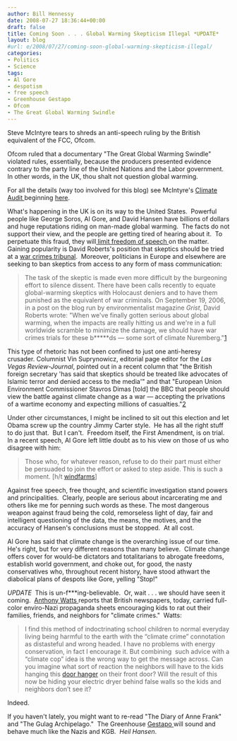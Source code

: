 ```yaml
---
author: Bill Hennessy
date: 2008-07-27 18:36:44+00:00
draft: false
title: Coming Soon . . . Global Warming Skepticism Illegal *UPDATE*
layout: blog
#url: e/2008/07/27/coming-soon-global-warming-skepticism-illegal/
categories:
- Politics
- Science
tags:
- Al Gore
- despotism
- free speech
- Greenhouse Gestapo
- Ofcom
- The Great Global Warming Swindle
---
```


Steve McIntyre tears to shreds an anti-speech ruling by the British equivalent of the FCC, Ofcom. 

Ofcom ruled that a documentary "The Great Global Warming Swindle" violated rules, essentially, because the producers presented evidence contrary to the party line of the United Nations and the Labor government. In other words, in the UK, thou shalt not question global warming.

For all the details (way too involved for this blog) see McIntyre's [Climate Audit ](https://www.climateaudit.org)beginning [here](https://www.climateaudit.org/?p=3328).

What's happening in the UK is on its way to the United States.  Powerful people like George Soros, Al Gore, and David Hansen have billions of dollars and huge reputations riding on man-made global warming.  The facts do not support their view, and the people are getting tired of hearing about it.  To perpetuate this fraud, they will[ limit freedom of speech ](https://www.spiked-online.com/index.php?/site/article/1782/)on the matter.  Gaining popularity is David Roberts's position that skeptics should be tried at a [war crimes tribunal](https://www.thenewamerican.com/node/2879).  Moreover, politicians in Europe and elsewhere are seeking to ban skeptics from access to any form of mass communication:


> The task of the skeptic is made even more difficult by the burgeoning effort to silence dissent. There have been calls recently to equate global-warming skeptics with Holocaust deniers and to have them punished as the equivalent of war criminals. On September 19, 2006, in a post on the blog run by environmentalist magazine _Grist_, David Roberts wrote: "When we've finally gotten serious about global warming, when the impacts are really hitting us and we're in a full worldwide scramble to minimize the damage, we should have war crimes trials for these b*****ds — some sort of climate Nuremberg."[1](https://hennessysview.com/wp-admin/#1) 

This type of rhetoric has not been confined to just one anti-heresy crusader. Columnist Vin Suprynowicz, editorial page editor for the _Las Vegas Review-Journal_, pointed out in a recent column that "the British foreign secretary 'has said that skeptics should be treated like advocates of Islamic terror and denied access to the media'" and that "European Union Environment Commissioner Stavros Dimas [told] the BBC that people should view the battle against climate change as a war — accepting the privations of a wartime economy and expecting millions of casualties."[2](https://hennessysview.com/wp-admin/#2)


Under other circumstances, I might be inclined to sit out this election and let Obama screw up the country Jimmy Carter style.  He has all the right stuff to do just that.  But I can't.  Freedom itself, the First Amendment, is on trial.   In a recent speech, Al Gore left little doubt as to his view on those of us who disagree with him:


> Those who, for whatever reason, refuse to do their part must either be
persuaded to join the effort or asked to step aside. This is such a
moment. [h/t [windfarms](https://windfarms.wordpress.com/2008/07/18/al-gore%e2%80%99s-energy-speech/)]


Against free speech, free thought, and scientific investigation stand powers and principalities.  Clearly, people are serious about incarcerating me and others like me for penning such words as these. The most dangerous weapon against fraud being the cold, remorseless light of day, fair and intelligent questioning of the data, the means, the motives, and the accuracy of Hansen's conclusions must be stopped.  At all cost.

Al Gore has said that climate change is the overarching issue of our time.  He's right, but for very different reasons than many believe.  Climate change offers cover for would-be dictators and totalitarians to abrogate freedoms, establish world government, and choke out, for good, the nasty conservatives who, throughout recent history, have stood athwart the diabolical plans of despots like Gore, yelling "Stop!"

*UPDATE*  This is un-f***ing-believable.  Or, wait . . . we should have seen it coming.  [Anthony Watts ](https://wattsupwiththat.wordpress.com/2008/07/27/hey-kids-be-a-climate-cop-rat-on-your-family-friends-and-classmates/)reports that British newspapers, today, carried full-color enviro-Nazi propaganda sheets encouraging kids to rat out their families, friends, and neighbors for "climate crimes."  Watts:


> I find this method of indoctrinating school children to normal everyday living being harmful to the earth with the “climate crime” connotation as distasteful and wrong headed. I have no problems with energy conservation, in fact I encourage it. But combining  such advice with a “climate cop” idea is the wrong way to get the message across. Can you imagine what sort of reaction the neighbors will have to the kids hanging this [door hanger](https://www.climatecops.com/downloads/climate_cops_door_hanger.pdf) on their front door? Will the result of this now be hiding your electric dryer behind false walls so the kids and neighbors don’t see it?


Indeed. 

If you haven't lately, you might want to re-read "The Diary of Anne Frank" and "The Gulag Archipelago."  The Greenhouse [Gestapo ](https://en.wikipedia.org/wiki/Gestapo)will sound and behave much like the Nazis and KGB.  _Heil Hansen_.
